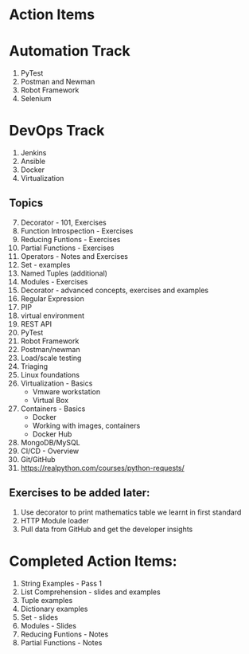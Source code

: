 # Action Items

# Automation Track
1. PyTest
2. Postman and Newman
3. Robot Framework
4. Selenium

# DevOps Track
1. Jenkins
2. Ansible
3. Docker
4. Virtualization

## Topics
7. Decorator - 101, Exercises
6. Function Introspection - Exercises
6. Reducing Funtions - Exercises
6. Partial Functions - Exercises
6. Operators - Notes and Exercises
6. Set - examples
7. Named Tuples (additional)
7. Modules - Exercises
7. Decorator - advanced concepts, exercises and examples
7. Regular Expression
8. PIP
9. virtual environment
10. REST API
11. PyTest
12. Robot Framework
13. Postman/newman
14. Load/scale testing
15. Triaging
16. Linux foundations
17. Virtualization - Basics
    * Vmware workstation
    * Virtual Box
18. Containers - Basics
    * Docker
    * Working with images, containers
    * Docker Hub
19. MongoDB/MySQL
19. CI/CD - Overview
21. Git/GitHub
22. https://realpython.com/courses/python-requests/

## Exercises to be added later:
1. Use decorator to print mathematics table we learnt in first standard
2. HTTP Module loader
3. Pull data from GitHub and get the developer insights

# Completed Action Items:
1. String Examples - Pass 1
5. List Comprehension - slides and examples
3. Tuple examples
4. Dictionary examples
5. Set - slides
6. Modules - Slides
6. Reducing Funtions - Notes
6. Partial Functions - Notes
